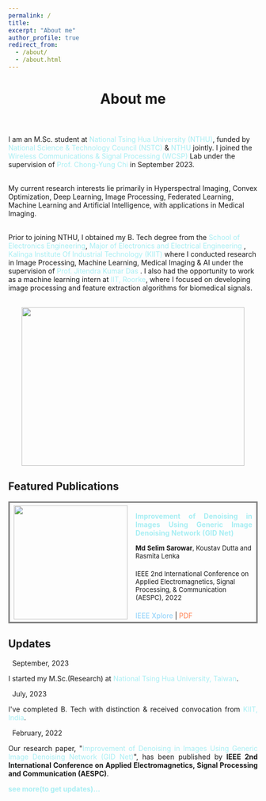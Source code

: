 ```yaml
---
permalink: /
title:
excerpt: "About me"
author_profile: true
redirect_from:
  - /about/
  - /about.html
---
```


<header class="post-header">
<h1 class="post-title">About me</h1>
</header>



<p align="justify">

I am an M.Sc. student at <a href="https://www.nthu.edu.tw/" target="\_blank" style="color: #A7EEF3; text-decoration:none">  National Tsing Hua University (NTHU)</a>, funded by <a href="https://www.nstc.gov.tw/" target="\_blank" style="color: #A7EEF3; text-decoration:none">  National Science & Technology Council (NSTC)</a> & <a href="https://oga.site.nthu.edu.tw/var/file/524/1524/img/4516/ResultsofNTHUInternationalStudentScholarshipforFall2023forNewStudents(Master).pdf" target="\_blank" style="color: #A7EEF3; text-decoration:none">NTHU</a> jointly. I joined the <a href="https://www.ee.nthu.edu.tw/cychi/index.php" target="\_blank" style="color: #A7EEF3; text-decoration:none">  Wireless Communications & Signal Processing (WCSP)</a> Lab under the supervision of <a href="https://www.ee.nthu.edu.tw/cychi/people/people.php" target="\_blank" style="color: #A7EEF3; text-decoration:none"> Prof. Chong-Yung Chi </a> in September 2023. <br> <br>

My current research interests lie primarily in Hyperspectral Imaging, Convex Optimization, Deep Learning, Image Processing, Federated Learning, Machine Learning and Artificial Intelligence, with applications in Medical Imaging.<br> <br>

Prior to joining NTHU, I obtained my B. Tech degree from the <a href="https://electronics.kiit.ac.in/" target="\_blank" style="color: #A7EEF3; text-decoration:none">  School of Electronics Engineering</a>, <a href="https://electronics.kiit.ac.in/" target="\_blank" style="color: #A7EEF3; text-decoration:none">  Major of Electronics and Electrical Engineering </a>, <a href="https://kiit.ac.in/" target="\_blank" style="color: #A7EEF3; text-decoration:none">  Kalinga Institute Of Industrial Technology (KIIT)</a> where I conducted research in Image Processing, Machine Learning, Medical Imaging & AI under the supervision of <a href="https://scholar.google.com/citations?user=L8xPWy8AAAAJ&hl=en" target="\_blank" style="color: #A7EEF3; text-decoration:none">  Prof. Jitendra Kumar Das</a> . I also had the opportunity to work as a machine learning intern at <a href="https://www.iitr.ac.in/" target="\_blank" style="color: #A7EEF3; text-decoration:none">  IIT, Roorke</a>, where I focused on developing image processing and feature extraction algorithms for biomedical signals. <br> <br>
  

<p align="center">
  <img width="450" height="320" src="https://raw.githubusercontent.com/selimsarowar/selimsarowar.github.io/master/images/Untitled%20design%20(5).png">
</p>
 
<div class="Featured Publications">
<h2>Featured Publications</h2>

<table style="width:100%">
  <tr style="border: solid; border-color: gray">
    <th>
      <img src="https://raw.githubusercontent.com/selimsarowar/selimsarowar.github.io/master/images/Convolutional-Autoencoder-Architecture_W640.jpg" width="230"/>
    </th>
    <th style="text-align:left">
             <span style="font-size:14px"><a href="https://ieeexplore.ieee.org/abstract/document/9708513" style="color: #A7EEF3; text-decoration:none;" target="\_blank"><p align="justify"><strong>Improvement of Denoising in Images Using Generic Image Denoising Network (GID Net)</strong></p> </a></span>
            <span style="font-size:13px">Md Selim Sarowar<span style="font-weight:normal">, Koustav Dutta and Rasmita Lenka</span></span><br><br>
     <span style="font-weight:normal;font-size:13px">IEEE 2nd International Conference on Applied Electromagnetics, Signal Processing, & Communication (AESPC), 2022</span><br><br>
 <span style="font-weight:normal;font-size:14px"><i class="fa fa-file" style="color:LightSkyBlue"></i> <a href="https://ieeexplore.ieee.org/abstract/document/9708513" style="color: LightSkyBlue; text-decoration:none;" target="\_blank">IEEE Xplore</a> | <i class="fas fa-file-pdf" style="color:Coral"></i> <a href="https://ieeexplore.ieee.org/stamp/stamp.jsp?tp=&arnumber=9708513" style="color: Coral; text-decoration:none;" target="\_blank">PDF</a> </span>
    </th>
  </tr>    
</table>
  </div>


<div class="Updates">
<h2>Updates</h2>


<div class="list__item">
<article class="archive__item">
<p class="page__meta"><em class="fa fa-calendar">&nbsp;</em> September, 2023</p>
<p align="justify">I started my M.Sc.(Research) at <a href="https://nthu-en.site.nthu.edu.tw/" target="\_blank" style="color: #A7EEF3; text-decoration:none">National Tsing Hua University, Taiwan</a>.</p>
</article>
</div>  

<div class="list__item">
<article class="archive__item">
<p class="page__meta"><em class="fa fa-calendar">&nbsp;</em> July, 2023</p>
<p align="justify">I've completed B. Tech with distinction & received convocation from <a href="https://sites.google.com/view/selimsarowar13/gallery" target="\_blank" style="color: #A7EEF3; text-decoration:none">KIIT, India</a>.</p>
</article>
</div>  
<div class="list__item">
<article class="archive__item">
<p class="page__meta"><em class="fa fa-calendar">&nbsp;</em> February, 2022</p>
<p align="justify">Our research paper, "<a href="https://ieeexplore.ieee.org/document/9708513" style="color: #A7EEF3; text-decoration:none;" target="\_blank">Improvement of Denoising in Images Using Generic Image Denoising Network (GID Net)</a>", has been published by&nbsp;<strong>IEEE 2nd International Conference on Applied Electromagnetics, Signal Processing and Communication (AESPC)</strong>.</p>
</article>
</div>

  
<a href="https://sites.google.com/view/selimsarowar13/updates" style="color: #A7EEF3; text-decoration:none;" target="\_blank"><b>see more(to get updates)...</b> </a> 
  
  <br>
